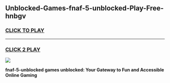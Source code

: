 
## Unblocked-Games-fnaf-5-unblocked-Play-Free-hnbgv
<h3>
<a href="https://premium76.site?title=fnaf-5-unblocked&ref=21A">CLICK TO PLAY</a></h3>
<hr>

<h3>
<a href="https://premium76.site?title=fnaf-5-unblocked&ref=21A">CLICK 2 PLAY</a>
  
</h3>

<a href="https://premium76.site?title=fnaf-5-unblocked&ref=21A"><img src="https://clearcache.store/games.png"></a>


**fnaf-5-unblocked games unblocked: Your Gateway to Fun and Accessible Online Gaming**
